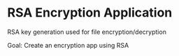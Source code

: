 # RSA Encryption Application
RSA key generation used for file encryption/decryption

Goal: Create an encryption app using RSA
